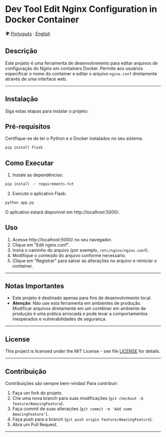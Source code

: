 # Dev Tool Edit Nginx Configuration in Docker Container

🌍 *[Português](README.md) ∙ [English](README_en.md)*

## Descrição
Este projeto é uma ferramenta de desenvolvimento para editar arquivos de configuração do Nginx em containers Docker. Permite aos usuários especificar o nome do container e editar o arquivo `nginx.conf` diretamente através de uma interface web.

---

## Instalação
Siga estas etapas para instalar o projeto:

## Pré-requisitos

Certifique-se de ter o Python e o Docker instalados no seu sistema.

```bash
pip install Flask
```

## Como Executar

1. Instale as dependências:

```bash
pip install -r requirements.txt
```

2. Execute o aplicativo Flask:

```bash
python app.py
```

O aplicativo estará disponível em http://localhost:5000/.

## Uso

1. Acesse http://localhost:5000/ no seu navegador.
2. Clique em "Edit nginx.conf".
3. Insira o caminho do arquivo (por exemplo, `/etc/nginx/nginx.conf`).
4. Modifique o conteúdo do arquivo conforme necessário.
5. Clique em "Registrar" para salvar as alterações no arquivo e reiniciar o container.

---

## Notas Importantes

- Este projeto é destinado apenas para fins de desenvolvimento local.
- **Atenção**: Não use esta ferramenta em ambientes de produção. Modificar arquivos diretamente em um contêiner em ambiente de produção é uma prática arriscada e pode levar a comportamentos inesperados e vulnerabilidades de segurança.

---

## License

This project is licensed under the MIT License - see file [LICENSE](LICENSE) for details.

---

## Contribuição
Contribuições são sempre bem-vindas! Para contribuir:

1. Faça um fork do projeto.
2. Crie uma nova branch para suas modificações (`git checkout -b feature/AmazingFeature`).
3. Faça commit de suas alterações (`git commit -m 'Add some AmazingFeature'`).
4. Faça push para a branch (`git push origin feature/AmazingFeature`).
5. Abra um Pull Request.

---